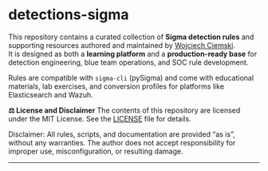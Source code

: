# detections-sigma
This repository contains a curated collection of **Sigma detection rules** and supporting resources authored and maintained by [Wojciech Ciemski](https://github.com/wojciechciemski).  
It is designed as both a **learning platform** and a **production-ready base** for detection engineering, blue team operations, and SOC rule development.

Rules are compatible with `sigma-cli` (pySigma) and come with educational materials, lab exercises, and conversion profiles for platforms like Elasticsearch and Wazuh.

**⚖ License and Disclaimer**
The contents of this repository are licensed under the MIT License.
See the [LICENSE](https://github.com/WojciechCiemski/detections-sigma/blob/main/LICENSE) file for details.

Disclaimer:
All rules, scripts, and documentation are provided “as is”, without any warranties.
The author does not accept responsibility for improper use, misconfiguration, or resulting damage.

---
